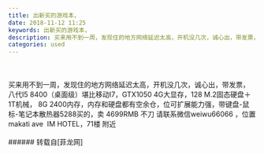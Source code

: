 ```yaml
---
title: 出新买的游戏本，
date: 2018-11-12 11:25
keywords: 出新买的游戏本，
description: 买来用不到一周，发现住的地方网络延迟太高，开机没几次，诚心出，带发票， 八代I5 8400（桌面级）堪比移动I7，GTX1050 4G大显存，128 M.2固态硬盘＋1T机械， 8G 2400内存，内存和硬盘都有空余仓，位可扩展能力强，带键盘-鼠标-笔记本散热器5288买的，卖 4699RMB 不刀 请联系微信weiwu66066 ，位置 makati ave  IM HOTEL，71楼 附近
categories: used
---
```

<td class="t_f" id="postmessage_2260226">

<br/>
<br/>
买来用不到一周，发现住的地方网络延迟太高，开机没几次，诚心出，带发票， 八代I5 8400（桌面级）堪比移动I7，GTX1050 4G大显存，128 M.2固态硬盘＋1T机械， 8G 2400内存，内存和硬盘都有空余仓，位可扩展能力强，带键盘-鼠标-笔记本散热器5288买的，卖 4699RMB 不刀 请联系微信weiwu66066 ，位置 makati ave  IM HOTEL，71楼 附近<br/>
<br/>
<img alt="" border="0" class="zoom" data-cf-modified-1cc2d0b932bf9389a1436427-="" file="http://www.flw.ph/data/appbyme/upload/image/201811/12/PjB1QX8Gav7Y.jpg" id="aimg_Be5xp" lazyloadthumb="1" onclick="" onmouseover="" src="http://www.flw.ph/data/appbyme/upload/image/201811/12/PjB1QX8Gav7Y.jpg"/><br/>
<img alt="" border="0" class="zoom" data-cf-modified-1cc2d0b932bf9389a1436427-="" file="http://www.flw.ph/data/appbyme/upload/image/201811/12/FKB3YEuOw9Y4.jpg" id="aimg_whUEn" lazyloadthumb="1" onclick="" onmouseover="" src="http://www.flw.ph/data/appbyme/upload/image/201811/12/FKB3YEuOw9Y4.jpg"/><br/>
<img alt="" border="0" class="zoom" data-cf-modified-1cc2d0b932bf9389a1436427-="" file="http://www.flw.ph/data/appbyme/upload/image/201811/12/UFhVUoRNJOSm.jpg" id="aimg_HicUd" lazyloadthumb="1" onclick="" onmouseover="" src="http://www.flw.ph/data/appbyme/upload/image/201811/12/UFhVUoRNJOSm.jpg"/><br/>
</td>
###### 转载自[菲龙网]